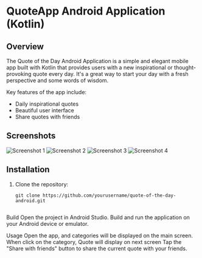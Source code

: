 # QuoteApp Android Application (Kotlin)

## Overview

The Quote of the Day Android Application is a simple and elegant mobile app built with Kotlin that provides users with a new inspirational or thought-provoking quote every day. It's a great way to start your day with a fresh perspective and some words of wisdom.

Key features of the app include:
- Daily inspirational quotes
- Beautiful user interface
- Share quotes with friends


## Screenshots

![Screenshot 1](screenshots/screenshot1.png)
![Screenshot 2](screenshots/screenshot2.png)
![Screenshot 3](screenshots/screenshot3.png)
![Screenshot 4](screenshots/screenshot4.png)

## Installation

1. Clone the repository:

   ```shell
   git clone https://github.com/yourusername/quote-of-the-day-android.git
  
Build
 Open the project in Android Studio.
 Build and run the application on your Android device or emulator.

Usage
Open the app, and categories will be displayed on the main screen.
When click on the category, Quote will display on next screen
Tap the "Share with friends" button to share the current quote with your friends.
